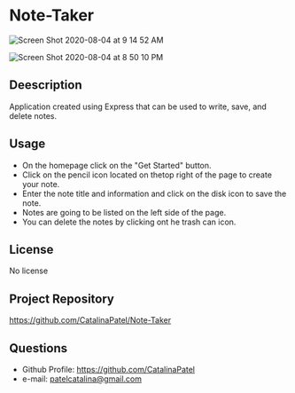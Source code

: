 # Note-Taker

![Screen Shot 2020-08-04 at 9 14 52 AM](https://user-images.githubusercontent.com/64928084/89302295-a603c900-d638-11ea-962c-33fd177de3f5.png)

![Screen Shot 2020-08-04 at 8 50 10 PM](https://user-images.githubusercontent.com/64928084/89359692-65d23400-d694-11ea-9db8-5b08ab793a2b.png)


## Deescription
Application created using Express that can be used to write, save, and delete notes.

## Usage

- On the homepage click on the "Get Started" button.
- Click on the pencil icon located on thetop right of the page to create your note.
- Enter the note title and information and click on the disk icon to save the note.
- Notes are going to be listed on the left side of the page.
- You can delete the notes by clicking ont he trash can icon.

## License
No license

## Project Repository

https://github.com/CatalinaPatel/Note-Taker

## Questions

- Github Profile: https://github.com/CatalinaPatel
- e-mail: patelcatalina@gmail.com




